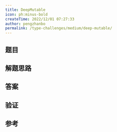 ```yaml
---
title: DeepMutable
icon: ph:minus-bold
createTime: 2022/12/01 07:27:33
author: pengzhanbo
permalink: /type-challenges/medium/deep-mutable/
---
```


## 题目

## 解题思路

## 答案

## 验证

## 参考
